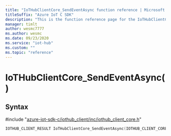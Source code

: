 ```yaml
---                             
title: "IoTHubClientCore_SendEventAsync function reference | Microsoft Docs" 
titleSuffix: "Azure IoT C SDK"            
description: "This is the function reference page for the IoTHubClientCore_SendEventAsync() function in the Azure IoT C SDK. This SDK is used with Azure IoT Hub and Azure IoT Hub Device Provisioning Service"            
manager: timlt                 
author: wesmc7777              
ms.author: wesmc               
ms.date: 09/23/2020                    
ms.service: "iot-hub"             
ms.custom: ""                
ms.topic: "reference"        
---                            
```


# IoTHubClientCore_SendEventAsync()

## Syntax

\#include "[azure-iot-sdk-c/iothub_client/inc/iothub_client_core.h](../iothub-client-core-h.md)"  
```C
IOTHUB_CLIENT_RESULT IoTHubClientCore_SendEventAsync(IOTHUB_CLIENT_CORE_HANDLE  MU_IFCOMMA2);
```

